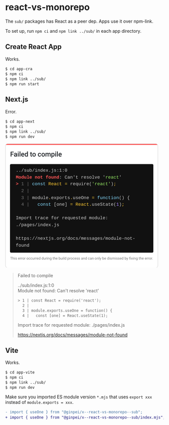 # react-vs-monorepo

The `sub/` packages has React as a peer dep. Apps use it over npm-link.

To set up, run `npm ci` and `npm link ../sub/` in each app directory.

## Create React App

Works.

```console
$ cd app-cra
$ npm ci
$ npm link ../sub/
$ npm run start
```

## Next.js

Error.

```console
$ cd app-next
$ npm ci
$ npm link ../sub/
$ npm run dev
```

![](./docs/module-not-found-cant-resolve-react.png)

> Failed to compile
> 
> ../sub/index.js:1:0  
> Module not found: Can't resolve 'react'
> 
> ```
> > 1 | const React = require('react');
>   2 | 
>   3 | module.exports.useOne = function() {
>   4 |   const [one] = React.useState(1);
> ```
> 
> Import trace for requested module:
> ./pages/index.js
> 
> https://nextjs.org/docs/messages/module-not-found

## Vite

Works.

```console
$ cd app-vite
$ npm ci
$ npm link ../sub/
$ npm run dev
```

Make sure you imported ES module version `*.mjs` that uses `export xxx` instead of `module.exports = xxx`.

```diff
- import { useOne } from "@ginpei/x--react-vs-monorepo--sub";
+ import { useOne } from "@ginpei/x--react-vs-monorepo--sub/index.mjs";
```
